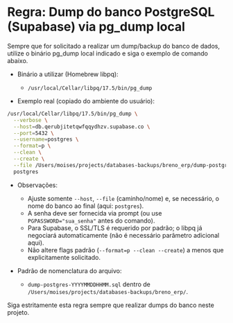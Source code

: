 # Regra: Dump do banco PostgreSQL (Supabase) via pg_dump local

Sempre que for solicitado a realizar um dump/backup do banco de dados, utilize o binário pg_dump local indicado e siga o exemplo de comando abaixo.

- Binário a utilizar (Homebrew libpq):
  - `/usr/local/Cellar/libpq/17.5/bin/pg_dump`

- Exemplo real (copiado do ambiente do usuário):

```bash
/usr/local/Cellar/libpq/17.5/bin/pg_dump \
  --verbose \
  --host=db.qerubjitetqwfqqydhzv.supabase.co \
  --port=5432 \
  --username=postgres \
  --format=p \
  --clean \
  --create \
  --file /Users/moises/projects/databases-backups/breno_erp/dump-postgres-202508081903.sql \
  postgres
```

- Observações:
  - Ajuste somente `--host`, `--file` (caminho/nome) e, se necessário, o nome do banco ao final (aqui: `postgres`).
  - A senha deve ser fornecida via prompt (ou use `PGPASSWORD="sua_senha"` antes do comando).
  - Para Supabase, o SSL/TLS é requerido por padrão; o libpq já negociará automaticamente (não é necessário parâmetro adicional aqui).
  - Não altere flags padrão (`--format=p --clean --create`) a menos que explicitamente solicitado.

- Padrão de nomenclatura do arquivo:
  - `dump-postgres-YYYYMMDDHHMM.sql` dentro de `/Users/moises/projects/databases-backups/breno_erp/`.

Siga estritamente esta regra sempre que realizar dumps do banco neste projeto.

